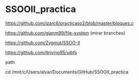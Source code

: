 # SSOOII_practica

https://github.com/izarc6/practicaso2/blob/master/bloques.c

https://github.com/gianm99/file-system  (mirar branches)


https://github.com/Zygmut/SSOO-II

https://github.com/jtrivino95/uibfs

path

cd  /mnt/c/Users/alvar/Documents/GitHub/SSOOII_practica
